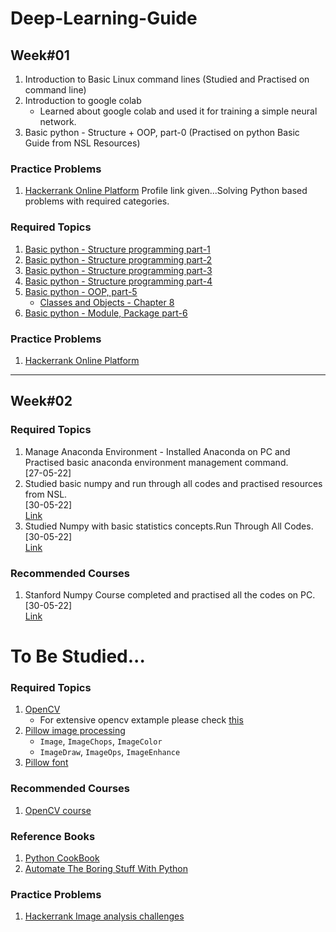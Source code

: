 
# Deep-Learning-Guide

## Week#01
1. Introduction to Basic Linux command lines (Studied and Practised on command line)
2. Introduction to google colab
    - Learned about google colab and used it for training a simple neural network.
3. Basic python - Structure + OOP, part-0 (Practised on python Basic Guide from NSL Resources)

### Practice Problems
1. [Hackerrank Online Platform](https://www.hackerrank.com/NuhashAfnan) Profile link given...Solving Python based problems with required categories.


### Required Topics
1. [Basic python - Structure programming part-1](./Python3/python3_intro_part_1.ipynb)
2. [Basic python - Structure programming part-2](./Python3/python3_intro_part_2.ipynb)
3. [Basic python - Structure programming part-3](./Python3/python3_intro_part_3.ipynb)
4. [Basic python - Structure programming part-4](./Python3/python3_intro_part_4.ipynb)
5. [Basic python - OOP, part-5](./Python3/python3_intro_part_5_%5BOOP%5D.ipynb)
    - [Classes and Objects - Chapter 8](./Books/Python_Cookbook_3rd%20Edition.pdf)
7. [Basic python - Module, Package part-6](./Python3/python3_intro_part_6.ipynb)
### Practice Problems
1. [Hackerrank Online Platform](https://www.hackerrank.com/domains/python)
-----
## Week#02
### Required Topics
1. Manage Anaconda Environment - Installed Anaconda on PC and Practised basic anaconda environment management command.<br>[27-05-22]
2. Studied basic numpy and run through all codes and practised resources from NSL. <br> [30-05-22] <br> [Link](https://github.com/nuhash-nsl/NSL-RA-Training/blob/main/DeepLearningGuide/Numpy_Basics/numpy_nsl.py)
3. Studied Numpy with basic statistics concepts.Run Through All Codes. <br> [30-05-22] <br> [Link](https://github.com/nuhash-nsl/NSL-RA-Training/blob/main/DeepLearningGuide/Numpy_Basics/numpy_statistics.py)
### Recommended Courses
1. Stanford Numpy Course completed and practised all the codes on PC.<br> [30-05-22] <br> [Link](https://github.com/nuhash-nsl/NSL-RA-Training/blob/main/DeepLearningGuide/Numpy_Basics/numpy_stanford.py)

# To Be Studied...
### Required Topics
1. [OpenCV](./OpenCV-Intro)
    - For extensive opencv extample please check [this](./OpenCV-Intro/explore-cv)
3. [Pillow image processing](https://pillow.readthedocs.io/en/stable/)
    - `Image`, `ImageChops`, `ImageColor`
    - `ImageDraw`, `ImageOps`, `ImageEnhance`
4. [Pillow font](https://pillow.readthedocs.io/en/stable/reference/ImageFont.html?highlight=ImageFont#imagefont-module)
### Recommended Courses
1. [OpenCV course](https://www.pyimagesearch.com/2018/07/19/opencv-tutorial-a-guide-to-learn-opencv/)
### Reference Books
1. [Python CookBook](./Python_Cookbook_3rd%20Edition.pdf)
2. [Automate The Boring Stuff With Python](./Books/automate_the_boring_stuff_with_python.pdf)
### Practice Problems
1. [Hackerrank Image analysis challenges](https://www.hackerrank.com/contests/image-analysis-1/challenges)
